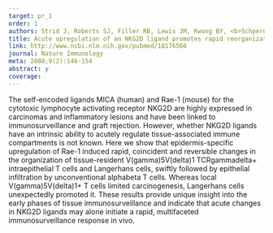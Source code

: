 ```yaml
---
target: pr_1
order: 1
authors: Strid J, Roberts SJ, Filler RB, Lewis JM, Kwong BY, <b>Schpero W</b>, Kaplan DH, Hayday AC, Girardi M
title: Acute upregulation of an NKG2D ligand promotes rapid reorganization of a local immune compartment with pleiotropic effects on carcinogenesis
link: http://www.ncbi.nlm.nih.gov/pubmed/18176566
journal: Nature Immunology
meta: 2008;9(2):146-154
abstract: y
coverage:
---
```

The self-encoded ligands MICA (human) and Rae-1 (mouse) for the cytotoxic lymphocyte activating receptor NKG2D are highly expressed in carcinomas and inflammatory lesions and have been linked to immunosurveillance and graft rejection. However, whether NKG2D ligands have an intrinsic ability to acutely regulate tissue-associated immune compartments is not known. Here we show that epidermis-specific upregulation of Rae-1 induced rapid, coincident and reversible changes in the organization of tissue-resident V(gamma)5V(delta)1 TCRgammadelta+ intraepithelial T cells and Langerhans cells, swiftly followed by epithelial infiltration by unconventional alphabeta T cells. Whereas local V(gamma)5V(delta)1+ T cells limited carcinogenesis, Langerhans cells unexpectedly promoted it. These results provide unique insight into the early phases of tissue immunosurveillance and indicate that acute changes in NKG2D ligands may alone initiate a rapid, multifaceted immunosurveillance response in vivo.
